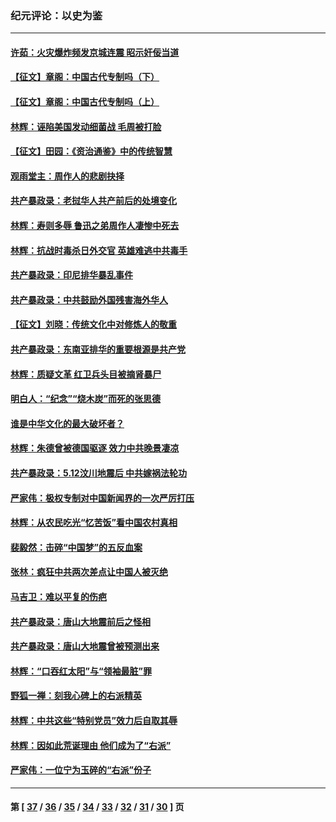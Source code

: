 ### 纪元评论：以史为鉴
---
#### [许茹：火灾爆炸频发京城连震 昭示奸佞当道](../../pages/nsc1028/n11213719.md) 
#### [【征文】章阁：中国古代专制吗（下）](../../pages/nsc1028/n11180163.md) 
#### [【征文】章阁：中国古代专制吗（上）](../../pages/nsc1028/n11180153.md) 
#### [林辉：诬陷美国发动细菌战 毛周被打脸](../../pages/nsc1028/n11191240.md) 
#### [【征文】田园：《资治通鉴》中的传统智慧](../../pages/nsc1028/n11176292.md) 
#### [观雨堂主：周作人的悲剧抉择](../../pages/nsc1028/n11170944.md) 
#### [共产暴政录：老挝华人共产前后的处境变化](../../pages/nsc1028/n11169990.md) 
#### [林辉：寿则多辱 鲁迅之弟周作人凄惨中死去](../../pages/nsc1028/n11167928.md) 
#### [林辉：抗战时毒杀日外交官 英雄难逃中共毒手](../../pages/nsc1028/n11148760.md) 
#### [共产暴政录：印尼排华暴乱事件](../../pages/nsc1028/n11148175.md) 
#### [共产暴政录：中共鼓励外国残害海外华人](../../pages/nsc1028/n11142951.md) 
#### [【征文】刘晓：传统文化中对修炼人的敬重](../../pages/nsc1028/n11140380.md) 
#### [共产暴政录：东南亚排华的重要根源是共产党](../../pages/nsc1028/n11134725.md) 
#### [林辉：质疑文革 红卫兵头目被摘肾暴尸](../../pages/nsc1028/n11133337.md) 
#### [明白人：“纪念”“烧木炭”而死的张思德](../../pages/nsc1028/n11128349.md) 
#### [谁是中华文化的最大破坏者？](../../pages/nsc1028/n11125994.md) 
#### [林辉：朱德曾被德国驱逐 效力中共晚景凄凉](../../pages/nsc1028/n11123506.md) 
#### [共产暴政录：5.12汶川地震后 中共嫁祸法轮功](../../pages/nsc1028/n11120824.md) 
#### [严家伟：极权专制对中国新闻界的一次严厉打压](../../pages/nsc1028/n11118849.md) 
#### [林辉：从农民吃光“忆苦饭”看中国农村真相](../../pages/nsc1028/n11108271.md) 
#### [裴毅然：击碎“中国梦”的五反血案](../../pages/nsc1028/n11108254.md) 
#### [张林：疯狂中共两次差点让中国人被灭绝](../../pages/nsc1028/n11108237.md) 
#### [马吉卫：难以平复的伤疤](../../pages/nsc1028/n11102523.md) 
#### [共产暴政录：唐山大地震前后之怪相](../../pages/nsc1028/n11100959.md) 
#### [共产暴政录：唐山大地震曾被预测出来](../../pages/nsc1028/n11098413.md) 
#### [林辉：“口吞红太阳”与“领袖最脏”罪](../../pages/nsc1028/n11093693.md) 
#### [野狐一禅：刻我心碑上的右派精英](../../pages/nsc1028/n11088075.md) 
#### [林辉：中共这些“特别党员”效力后自取其辱](../../pages/nsc1028/n11084381.md) 
#### [林辉：因如此荒诞理由 他们成为了“右派”](../../pages/nsc1028/n11070799.md) 
#### [严家伟：一位宁为玉碎的“右派”份子](../../pages/nsc1028/n11062047.md) 

---
#### 第 [ [37](./37.md) / [36](./36.md) / [35](./35.md) / [34](./34.md) / [33](./33.md) / [32](./32.md) / [31](./31.md) / [30](./30.md) ] 页
